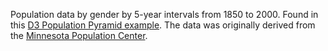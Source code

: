 Population data by gender by 5-year intervals from 1850 to 2000. Found in this [D3 Population Pyramid example](http://bl.ocks.org/mbostock/4062085). The data was originally derived from the [Minnesota Population Center](https://www.ipums.org/).
